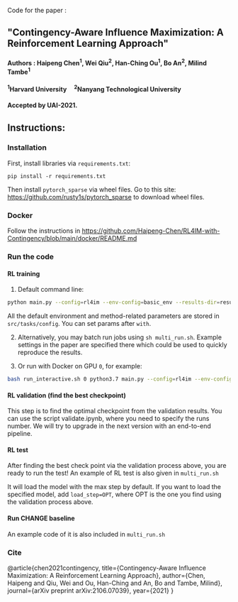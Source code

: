 Code for the paper :
## "Contingency-Aware Influence Maximization: A Reinforcement Learning Approach"

#### Authors : Haipeng Chen<sup>1</sup>, Wei Qiu<sup>2</sup>, Han-Ching Ou<sup>1</sup>, Bo An<sup>2</sup>, Milind Tambe<sup>1</sup>
#### <sup>1</sup>Harvard University &nbsp; &nbsp; <sup>2</sup>Nanyang Technological University

#### Accepted by UAI-2021.


## Instructions:
### Installation

First, install libraries via `requirements.txt`:
```
pip install -r requirements.txt 
```

Then install `pytorch_sparse` via wheel files. Go to this site: https://github.com/rusty1s/pytorch_sparse to download wheel files.

### Docker

Follow the instructions in https://github.com/Haipeng-Chen/RL4IM-with-Contingency/blob/main/docker/README.md


### Run the code
#### RL training
1. Default command line:
```bash
python main.py --config=rl4im --env-config=basic_env --results-dir=results with lr=1e-3
```
All the default environment and method-related parameters are stored in `src/tasks/config`. You can set params after `with`.

2. Alternatively, you may batch run jobs using `sh multi_run.sh`. Example settings in the paper are specified there which could be used to quickly reproduce the results.  

3. Or run with Docker on GPU `0`, for example:

```bash
bash run_interactive.sh 0 python3.7 main.py --config=rl4im --env-config=basic_env --results-dir=results with lr=1e-3
```

#### RL validation (find the best checkpoint)
This step is to find the optimal checkpoint from the validation results. You can use the script validate.ipynb, where you need to specify the runs number. 
We will try to upgrade in the next version with an end-to-end pipeline.


#### RL test

After finding the best check point via the validation process above, you are ready to run the test! An example of RL test is also given in `multi_run.sh`

It will load the model with the max step by default. If you want to load the specified model, add `load_step=OPT`, where OPT is the one you find using the validation process above. 


#### Run CHANGE baseline
An example code of it is also included in `multi_run.sh`

### Cite

@article{chen2021contingency,
  title={Contingency-Aware Influence Maximization: A Reinforcement Learning Approach},
  author={Chen, Haipeng and Qiu, Wei and Ou, Han-Ching and An, Bo and Tambe, Milind},
  journal={arXiv preprint arXiv:2106.07039},
  year={2021}
}



